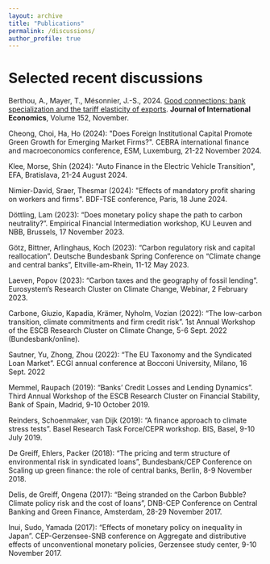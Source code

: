 ```yaml
---
layout: archive
title: "Publications"
permalink: /discussions/
author_profile: true
---
```


# Selected recent discussions

Berthou, A., Mayer, T., Mésonnier, J.-S., 2024. [Good connections: bank specialization and the tariff elasticity of exports](https://www.sciencedirect.com/science/article/pii/S002219962400148X?dgcid=author). **Journal of International
Economics**, Volume 152, November.

Cheong, Choi, Ha, Ho (2024): "Does Foreign Institutional Capital Promote Green Growth for Emerging Market Firms?". CEBRA international finance and macroeconomics conference, ESM, Luxemburg, 21-22 November 2024.

Klee, Morse, Shin (2024): "Auto Finance in the Electric Vehicle Transition", EFA, Bratislava, 21-24 August 2024.

Nimier-David, Sraer, Thesmar (2024): "Effects of mandatory profit sharing on workers and firms". BDF-TSE conference, Paris, 18 June 2024.

Döttling, Lam (2023): “Does monetary policy shape the path to carbon neutrality?”. Empirical Financial Intermediation workshop, KU Leuven and NBB, Brussels, 17 November 2023.

Götz, Bittner, Arlinghaus, Koch (2023): “Carbon regulatory risk and capital reallocation”. Deutsche Bundesbank Spring Conference on “Climate change and central banks”, Eltville-am-Rhein, 11-12 May 2023.

Laeven, Popov (2023): “Carbon taxes and the geography of fossil lending”. Eurosystem’s Research Cluster on Climate Change, Webinar, 2 February 2023.

Carbone, Giuzio, Kapadia, Krämer, Nyholm, Vozian (2022): “The low-carbon transition, climate commitments and firm credit risk”. 1st Annual Workshop of the ESCB Research Cluster on Climate Change, 5-6 Sept. 2022 (Bundesbank/online).

Sautner, Yu, Zhong, Zhou (2022): “The EU Taxonomy and the Syndicated Loan Market”. ECGI annual conference at Bocconi University, Milano, 16 Sept. 2022

Memmel, Raupach (2019): “Banks’ Credit Losses and Lending Dynamics”. Third Annual Workshop of the ESCB Research Cluster on Financial Stability, Bank of Spain, Madrid, 9-10 October 2019.

Reinders, Schoenmaker, van Dijk (2019): “A finance approach to climate stress tests”. Basel Research Task Force/CEPR workshop. BIS, Basel, 9-10 July 2019.

De Greiff, Ehlers, Packer (2018): “The pricing and term structure of environmental risk in syndicated loans”, Bundesbank/CEP Conference on Scaling up green finance: the role of central banks, Berlin, 8-9 November 2018.

Delis, de Greiff, Ongena (2017): “Being stranded on the Carbon Bubble? Climate policy risk and the cost of loans”, DNB-CEP Conference on Central Banking and Green Finance, Amsterdam, 28-29 November 2017.

Inui, Sudo, Yamada (2017): “Effects of monetary policy on inequality in Japan”. CEP-Gerzensee-SNB conference on Aggregate and distributive effects of unconventional monetary policies, Gerzensee study center, 9-10 November 2017.
